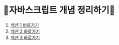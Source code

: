 # 🌟자바스크립트 개념 정리하기🌟

<ol>
<li><a href="./SECTION01/readme.md">섹션 1 바로가기</a></li>
<li><a href="./SECTION02/readme.md">섹션 2 바로가기</a></li>
<li><a href="./SECTION01/readme.md">섹션 3 바로가기</a></li>
</ol>
